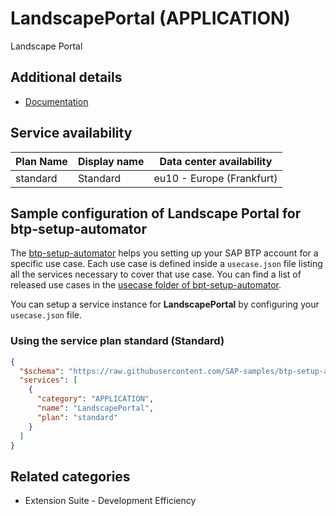 # LandscapePortal (APPLICATION)

Landscape Portal

## Additional details

- [Documentation](https://help.sap.com/viewer/65de2977205c403bbc107264b8eccf4b/Cloud/en-US/5eb70fb003954619b09224167a0afaa4.html)

## Service availability

| Plan Name | Display name | Data center availability  |
|------|----------------|---------------------------|
|  standard  |  Standard  | eu10 - Europe (Frankfurt)  |

## Sample configuration of **Landscape Portal** for btp-setup-automator

The [btp-setup-automator](https://github.com/SAP-samples/btp-setup-automator) helps you setting up your SAP BTP account for a specific use case. Each use case is defined inside a `usecase.json` file listing all the services necessary to cover that use case. You can find a list of released use cases in the [usecase folder of bpt-setup-automator](https://github.com/SAP-samples/btp-setup-automator/tree/main/usecases).

You can setup a service instance for **LandscapePortal** by configuring your `usecase.json` file.

### Using the service plan **standard** (Standard)

```json
{
  "$schema": "https://raw.githubusercontent.com/SAP-samples/btp-setup-automator/main/libs/btpsa-usecase.json",
  "services": [
    {
      "category": "APPLICATION",
      "name": "LandscapePortal",
      "plan": "standard"
    }
  ]
}
```

## Related categories

- Extension Suite - Development Efficiency